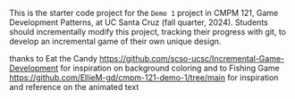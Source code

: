 This is the starter code project for the `Demo 1` project in CMPM 121, Game Development Patterns, at UC Santa Cruz (fall quarter, 2024). Students should incrementally modify this project, tracking their progress with git, to develop an incremental game of their own unique design.

thanks to Eat the Candy https://github.com/scso-ucsc/Incremental-Game-Development for inspiration on background coloring
and to Fishing Game https://github.com/EllieM-gd/cmpm-121-demo-1/tree/main for inspiration and reference on the animated text